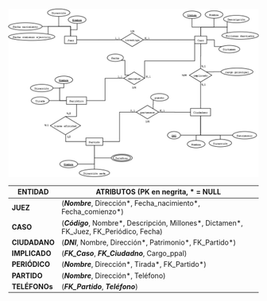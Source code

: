 ![Ejercicio corrupcion](https://github.com/13sauca13/PRG/blob/master/Recursos/Ejercicio%20corrupcion.png)

| ENTIDAD | ATRIBUTOS (PK en negrita, * = NULL |
| --- | --- |
| **JUEZ** | (***Nombre***, Dirección*, Fecha_nacimiento*, Fecha_comienzo*) |
| **CASO** | (***Código***, Nombre*, Descripción, Millones*, Dictamen*, FK_Juez, FK_Periódico, Fecha) |
| **CIUDADANO** | (***DNI***, Nombre, Dirección*, Patrimonio*, FK_Partido*) |
| **IMPLICADO** | (***FK_Caso***, ***FK_Ciudadno***, Cargo_ppal) |
| **PERIÓDICO** | (***Nombre***, Dirección*, Tirada*, FK_Partido*) |
| **PARTIDO** | (***Nombre***, Dirección*, Teléfono) |
| **TELÉFONOs** | (***FK_Partido***, ***Teléfono***) |
